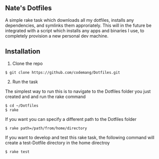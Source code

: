 Nate's Dotfiles
---------------

A simple rake task which downloads all my dotfiles, installs any dependencies, and symlinks them approriately. This will in the future be integrated with a script which installs any apps and binaries I use, to completely provision a new personal dev machine.

Installation
------------

1) Clone the repo
```
$ git clone https://github.com/codemang/Dotfiles.git
```

2) Run the task

The simplest way to run this is to navigate to the Dotfiles folder you just created and and run the rake command
```
$ cd ~/Dotfiles
$ rake
```

If you want you can specify a different path to the Dotfiles folder
```
$ rake path=/path/from/home/directory
```

If you want to develop and test this rake task, the following command will create a test-Dotfile directory in the home directroy
```
$ rake test
```
